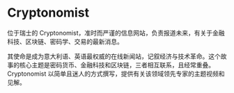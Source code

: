 # 

# Cryptonomist

位于瑞士的 Cryptonomist，准时而严谨的信息网站，负责报道未来，有关于金融科技、区块链、密码学、交易的最新消息。

其使命是成为意大利语、英语最权威的在线新闻站，记叙经济与技术革命。这个故事的核心主题是密码货币、金融科技和区块链，三者相互联系，且经常重叠。Cryptonomist 以简单且迷人的方式撰写，提供有关该领域领先专家的主题视频和见解。

